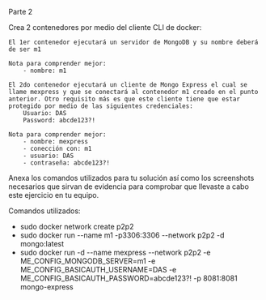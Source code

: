 Parte 2

Crea 2 contenedores por medio del cliente CLI de docker:

    El 1er contenedor ejecutará un servidor de MongoDB y su nombre deberá de ser m1
    
    Nota para comprender mejor:
        - nombre: m1

    El 2do contenedor ejecutará un cliente de Mongo Express el cual se llame mexpress y que se conectará al contenedor m1 creado en el punto anterior. Otro requisito más es que este cliente tiene que estar protegido por medio de las siguientes credenciales:
        Usuario: DAS
        Password: abcde123?!

    Nota para comprender mejor:
        - nombre: mexpress
        - conección con: m1
        - usuario: DAS
        - contraseña: abcde123?!

Anexa los comandos utilizados para tu solución así como los screenshots necesarios que sirvan de evidencia para comprobar que llevaste a cabo este ejercicio en tu equipo.

Comandos utilizados:
- sudo docker network create p2p2
- sudo docker run --name m1 -p3306:3306 --network p2p2 -d mongo:latest
- sudo docker run -d --name mexpress --network p2p2 -e ME_CONFIG_MONGODB_SERVER=m1 -e ME_CONFIG_BASICAUTH_USERNAME=DAS -e ME_CONFIG_BASICAUTH_PASSWORD=abcde123?! -p 8081:8081 mongo-express